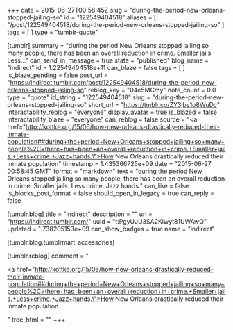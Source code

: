 +++
date = 2015-06-27T00:58:45Z
slug = "during-the-period-new-orleans-stopped-jailing-so"
id = "122549404518"
aliases = [ "/post/122549404518/during-the-period-new-orleans-stopped-jailing-so" ]
tags = [ ]
type = "tumblr-quote"

[tumblr]
summary = "during the period New Orleans stopped jailing so many people, there has been an overall reduction in crime. Smaller jails. Less..."
can_send_in_message = true
state = "published"
blog_name = "indirect"
id = 1.22549404518e+11
can_blaze = false
tags = [ ]
is_blaze_pending = false
post_url = "https://indirect.tumblr.com/post/122549404518/during-the-period-new-orleans-stopped-jailing-so"
reblog_key = "04e5MCmy"
note_count = 0.0
type = "quote"
id_string = "122549404518"
slug = "during-the-period-new-orleans-stopped-jailing-so"
short_url = "https://tmblr.co/ZY3jby1o8WuDc"
interactability_reblog = "everyone"
display_avatar = true
is_blazed = false
interactability_blaze = "everyone"
can_reblog = false
source = "<a href=\"http://kottke.org/15/06/how-new-orleans-drastically-reduced-their-inmate-population##during+the+period+New+Orleans+stopped+jailing+so+many+people%2C+there+has+been+an+overall+reduction+in+crime.+Smaller+jails.+Less+crime.+Jazz+hands.\">How New Orleans drastically reduced their inmate population</a>"
timestamp = 1.435366725e+09
date = "2015-06-27 00:58:45 GMT"
format = "markdown"
text = "during the period New Orleans stopped jailing so many people, there has been an overall reduction in crime. Smaller jails. Less crime. Jazz hands."
can_like = false
is_blocks_post_format = false
should_open_in_legacy = true
can_reply = false

[tumblr.blog]
title = "indirect"
description = ""
url = "https://indirect.tumblr.com/"
uuid = "t:PgyUJU3SA2Klwyt81UWAwQ"
updated = 1.738205153e+09
can_show_badges = true
name = "indirect"

[tumblr.blog.tumblrmart_accessories]

[tumblr.reblog]
comment = "<p><a href=\"http://kottke.org/15/06/how-new-orleans-drastically-reduced-their-inmate-population##during+the+period+New+Orleans+stopped+jailing+so+many+people%2C+there+has+been+an+overall+reduction+in+crime.+Smaller+jails.+Less+crime.+Jazz+hands.\">How New Orleans drastically reduced their inmate population</a></p>"
tree_html = ""
+++
